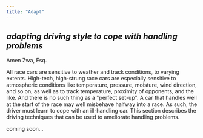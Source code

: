 ```yaml
---
title: "Adapt"
---
```


## *adapting driving style to cope with handling problems*

Amen Zwa, Esq.

All race cars are sensitive to weather and track conditions, to varying extents. High-tech, high-strung race cars are especially sensitive to atmospheric conditions like temperature, pressure, moisture, wind direction, and so on, as well as to track temperature, proximity of opponents, and the like. And there is no such thing as a "perfect set-up". A car that handles well at the start of the race may well misbehave halfway into a race. As such, the driver must learn to cope with an ill-handling car. This section describes the driving techniques that can be used to ameliorate handling problems.

coming soon...